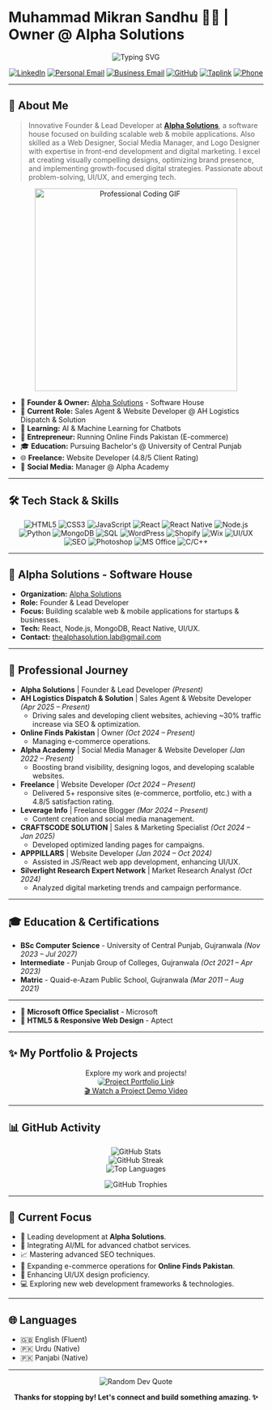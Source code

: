 # Muhammad Mikran Sandhu 👨‍💻 | Owner @ Alpha Solutions

<p align="center">
  <img src="https://readme-typing-svg.herokuapp.com?font=Poppins&size=28&duration=3000&pause=1000&color=36BCF7&center=true&vCenter=true&width=700&lines=Founder+%26+Lead+Developer+%7C+Alpha+Solutions;Web+Designer+%7C+Full+Stack+Developer;Social+Media+Strategist+%7C+UI%2FUX+Advocate" alt="Typing SVG" />
</p>

<p align="center">
  <a href="https://www.linkedin.com/in/m-mikran-sandhu/" target="_blank"><img src="https://img.shields.io/badge/LinkedIn-0077B5?style=flat-square&logo=linkedin&logoColor=white" alt="LinkedIn"></a>
  <a href="mailto:sandhumikran@gmail.com"><img src="https://img.shields.io/badge/Personal_Email-D14836?style=flat-square&logo=gmail&logoColor=white" alt="Personal Email"></a>
  <a href="mailto:thealphasolution.lab@gmail.com"><img src="https://img.shields.io/badge/Business_Email-777?style=flat-square&logo=microsoftoutlook&logoColor=white" alt="Business Email"></a>
  <a href="https://github.com/M-Mikran-Sandhu" target="_blank"><img src="https://img.shields.io/badge/GitHub-181717?style=flat-square&logo=github&logoColor=white" alt="GitHub"></a>
  <a href="https://taplink.cc/mmikransandhu" target="_blank"><img src="https://img.shields.io/badge/More_Links-36BCF7?style=flat-square&logo=linktree&logoColor=white" alt="Taplink"></a>
  <a href="tel:+923217112944"><img src="https://img.shields.io/badge/WhatsApp-128C7E?style=flat-square&logo=whatsapp&logoColor=white" alt="Phone"></a>
</p>

---

## 🚀 About Me

> Innovative Founder & Lead Developer at **[Alpha Solutions](https://github.com/Alpha-SolutionsCode)**, a software house focused on building scalable web & mobile applications. Also skilled as a Web Designer, Social Media Manager, and Logo Designer with expertise in front-end development and digital marketing. I excel at creating visually compelling designs, optimizing brand presence, and implementing growth-focused digital strategies. Passionate about problem-solving, UI/UX, and emerging tech.

<p align="center">
  <img src="https://media.giphy.com/media/qgQUggAC3Pfv687qPC/giphy.gif" width="400" alt="Professional Coding GIF">
</p>

*   🏢 **Founder & Owner:** [Alpha Solutions](https://github.com/Alpha-SolutionsCode) - Software House
*   🔭 **Current Role:** Sales Agent & Website Developer @ AH Logistics Dispatch & Solution
*   🌱 **Learning:** AI & Machine Learning for Chatbots
*   💼 **Entrepreneur:** Running Online Finds Pakistan (E-commerce)
*   🎓 **Education:** Pursuing Bachelor's @ University of Central Punjab
*   🌐 **Freelance:** Website Developer (4.8/5 Client Rating)
*   📱 **Social Media:** Manager @ Alpha Academy

---

## 🛠️ Tech Stack & Skills

<p align="center">
  <!-- Frontend -->
  <img src="https://img.shields.io/badge/HTML5-E34F26?style=flat-square&logo=html5&logoColor=white" alt="HTML5"/>
  <img src="https://img.shields.io/badge/CSS3-1572B6?style=flat-square&logo=css3&logoColor=white" alt="CSS3"/>
  <img src="https://img.shields.io/badge/JavaScript-F7DF1E?style=flat-square&logo=javascript&logoColor=black" alt="JavaScript"/>
  <img src="https://img.shields.io/badge/React-20232A?style=flat-square&logo=react&logoColor=61DAFB" alt="React"/>
  <img src="https://img.shields.io/badge/React_Native-61DAFB?style=flat-square&logo=react&logoColor=black" alt="React Native"/>
  <!-- Backend & DB -->
  <img src="https://img.shields.io/badge/Node.js-339933?style=flat-square&logo=nodedotjs&logoColor=white" alt="Node.js"/>
  <img src="https://img.shields.io/badge/Python-3776AB?style=flat-square&logo=python&logoColor=white" alt="Python"/>
  <img src="https://img.shields.io/badge/MongoDB-47A248?style=flat-square&logo=mongodb&logoColor=white" alt="MongoDB"/>
  <img src="https://img.shields.io/badge/SQL-4479A1?style=flat-square&logo=mysql&logoColor=white" alt="SQL"/>
  <!-- CMS & Platforms -->
  <img src="https://img.shields.io/badge/WordPress-21759B?style=flat-square&logo=wordpress&logoColor=white" alt="WordPress"/>
  <img src="https://img.shields.io/badge/Shopify-7AB55C?style=flat-square&logo=shopify&logoColor=white" alt="Shopify"/>
  <img src="https://img.shields.io/badge/Wix-0C6EFC?style=flat-square&logo=wix&logoColor=white" alt="Wix"/>
  <!-- Tools & Others -->
  <img src="https://img.shields.io/badge/UI/UX-F24E1E?style=flat-square&logo=figma&logoColor=white" alt="UI/UX"/>
  <img src="https://img.shields.io/badge/SEO-47A248?style=flat-square&logo=google&logoColor=white" alt="SEO"/>
  <img src="https://img.shields.io/badge/Adobe_Photoshop-31A8FF?style=flat-square&logo=adobe-photoshop&logoColor=white" alt="Photoshop"/>
  <img src="https://img.shields.io/badge/Microsoft_Office-D83B01?style=flat-square&logo=microsoft-office&logoColor=white" alt="MS Office"/>
  <img src="https://img.shields.io/badge/C/C++-00599C?style=flat-square&logo=c%2B%2B&logoColor=white" alt="C/C++"/>
</p>

---

## 🏢 Alpha Solutions - Software House

*   **Organization:** [Alpha Solutions](https://github.com/Alpha-SolutionsCode)
*   **Role:** Founder & Lead Developer
*   **Focus:** Building scalable web & mobile applications for startups & businesses.
*   **Tech:** React, Node.js, MongoDB, React Native, UI/UX.
*   **Contact:** [thealphasolution.lab@gmail.com](mailto:thealphasolution.lab@gmail.com)

---

## 💼 Professional Journey

*   **Alpha Solutions** | Founder & Lead Developer *(Present)*
*   **AH Logistics Dispatch & Solution** | Sales Agent & Website Developer *(Apr 2025 – Present)*
    *   Driving sales and developing client websites, achieving ~30% traffic increase via SEO & optimization.
*   **Online Finds Pakistan** | Owner *(Oct 2024 – Present)*
    *   Managing e-commerce operations.
*   **Alpha Academy** | Social Media Manager & Website Developer *(Jan 2022 – Present)*
    *   Boosting brand visibility, designing logos, and developing scalable websites.
*   **Freelance** | Website Developer *(Oct 2024 – Present)*
    *   Delivered 5+ responsive sites (e-commerce, portfolio, etc.) with a 4.8/5 satisfaction rating.
*   **Leverage Info** | Freelance Blogger *(Mar 2024 – Present)*
    *   Content creation and social media management.
*   **CRAFTSCODE SOLUTION** | Sales & Marketing Specialist *(Oct 2024 – Jan 2025)*
    *   Developed optimized landing pages for campaigns.
*   **APPPILLARS** | Website Developer *(Jan 2024 – Oct 2024)*
    *   Assisted in JS/React web app development, enhancing UI/UX.
*   **Silverlight Research Expert Network** | Market Research Analyst *(Oct 2024)*
    *   Analyzed digital marketing trends and campaign performance.

---

## 🎓 Education & Certifications

*   **BSc Computer Science** - University of Central Punjab, Gujranwala *(Nov 2023 – Jul 2027)*
*   **Intermediate** - Punjab Group of Colleges, Gujranwala *(Oct 2021 – Apr 2023)*
*   **Matric** - Quaid-e-Azam Public School, Gujranwala *(Mar 2011 – Aug 2021)*

---

*   📜 **Microsoft Office Specialist** - Microsoft
*   📜 **HTML5 & Responsive Web Design** - Aptect

---

## ✨ My Portfolio & Projects

<p align="center">
  Explore my work and projects!
  <br>
  <a href="https://muhammedmikransandhu.netlify.app/project" target="_blank">
    <img src="https://i.pinimg.com/736x/f6/3f/4c/f63f4c2b21694578d39deaae47c73f4c.jpg" alt="Project Portfolio Link" style="border-radius: 8px;"/>
  </a>
  <br>
  <a href="https://pin.it/26zY7p33V" target="_blank">🎬 Watch a Project Demo Video</a>
</p>


---

## 📊 GitHub Activity

<p align="center">
  <img src="https://github-readme-stats.vercel.app/api?username=M-Mikran-Sandhu&theme=github_dark&hide_border=true&include_all_commits=true&count_private=true&show_icons=true" alt="GitHub Stats" />
  <br/>
  <img src="https://github-readme-streak-stats.herokuapp.com/?user=M-Mikran-Sandhu&theme=dark&hide_border=true" alt="GitHub Streak" />
  <br/>
  <img src="https://github-readme-stats.vercel.app/api/top-langs/?username=M-Mikran-Sandhu&theme=github_dark&hide_border=true&include_all_commits=true&count_private=true&layout=compact" alt="Top Languages" />
</p>

<p align="center">
  <img src="https://github-profile-trophy.vercel.app/?username=M-Mikran-Sandhu&theme=dracula&no-frame=true&no-bg=true&margin-w=4" alt="GitHub Trophies" />
</p>

---

## 🎯 Current Focus

*   🚀 Leading development at **Alpha Solutions**.
*   🤖 Integrating AI/ML for advanced chatbot services.
*   📈 Mastering advanced SEO techniques.
*   🛒 Expanding e-commerce operations for **Online Finds Pakistan**.
*   🎨 Enhancing UI/UX design proficiency.
*   💻 Exploring new web development frameworks & technologies.

---

## 🌐 Languages

*   🇬🇧 English (Fluent)
*   🇵🇰 Urdu (Native)
*   🇵🇰 Panjabi (Native)

---

<p align="center">
  <img src="https://quotes-github-readme.vercel.app/api?type=horizontal&theme=dark" alt="Random Dev Quote" />
</p>

<p align="center">
  <b>Thanks for stopping by! Let's connect and build something amazing. ✨</b>
</p>

